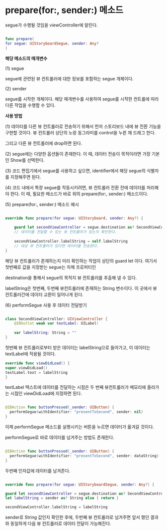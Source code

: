 prepare(for:, sender:) 메소드 
===

segue가 수행될 것임을 viewController에 알린다. 

```swift

func prepare(
for segue: UIStoryboardSegue, sender: Any?
)

````

**해당 메소드의 매개변수**

(1) segue

segue에 관련된 뷰 컨트롤러에 대한 정보를 포함하는 segue 개체이다. 

(2) sender    

segue를 시작한 개체이다. 해당 매개변수를 사용하여 segue를 시작한 컨트롤에 따라 다른 작업을 수행할 수 있다.   

**사용 방법**

(1) 데이터를 다른 뷰 컨트롤러로 전송하기 위해서 먼저 스토리보드 내에 뷰 전환 기능을 구현할 것이다. 뷰 컨트롤러 상단의 노랑 동그라미를 control을 누른 채 드래그 한다.   

그리고 다른 뷰 컨트롤러에 drop하면 된다.    

(2) segue에는 다양한 옵션들이 존재한다. 이 때, 데이터 전송이 목적이라면 가장 기본인 Show를 선택한다.   

(3) 코드 편집기에서 segue를 사용하고 싶으면, identifier에서 해당 segue의 식별자를 지정해주면 된다.   

(4) 코드 내에서 특쟝 segue를 작동시키려면, 뷰 컨트롤러 전환 전에 데이터를 처리해야 한다. 이 때, 필요한 메소드가 바로 위의 prepare(for:, sender:) 메소드이다.   

(5) prepare(for:, sender:) 메소드 예시 

```swift

override func prepare(for segue: UIStoryboard, sender: Any?) {
    
    guard let secondViewController = segue.destination as? SecondViewController else { return }
    // 데이터를 전달할 수 있는 뷰 컨트롤러가 있는지 확인한다.
    
    secondViewController.labelString = self.labelString
    // 대상 뷰 컨트롤러가 있다면 데이터를 전송한다. 
}

```
해당 뷰 컨트롤러가 존재하는지 미리 확인하는 작업이 상단의 guard let 이다. 여기서 첫번째로 값을 지정받는 segue는 자체 프로퍼티인   

destination을 통해서 segue의 목적지 뷰 컨트롤러를 추출해 낼 수 있다.   

labelString은 첫번째, 두번째 뷰컨트롤러에 존재하는 String 변수이다. 이 곳에서 뷰 컨트롤러간에 데이터 교환이 일어나게 된다.   

(6) performSegue 사용 후 데이터 전달받기   

```swift

class SecondViewController: UIViewController {
    @IBOutlet weak var textLabel: UILabel!
    
    var labelString: String = ""
}
```

첫번째 뷰 컨트롤러로부터 받은 데이터는 labelString으로 들어가고, 이 데이터는 textLabel에 적용될 것이다.   

```swift
override func viewDidLoad() {
super.viewDidLoad()
textLabel.text = labelString
}

```

textLabel 텍스트에 데이터를 전달하는 시점은 두 번째 뷰컨트롤러가 메모리에 올라가는 시점인 viewDidLoad에 지정하면 된다.   

```swift

@IBAction func buttonPressed(_sender: UIButton) {
  performSegue(withIdentifier: "presentToSecond", sender: nil)
}

```

이제 performSegue 메소드를 실행시키는 버튼을 누르면 데이터가 옮겨갈 것이다.      
         
performSegue로 바로 데이터를 넘겨주는 방법도 존재한다.   

```swift

@IBAction func buttonPressed(_sender: UIButton) {
  performSegue(withIdentifier: "presentToSecond", sender: dataString)
}

```
두번째 인자값에 데이터를 남겨준다.    

```swift

override func prepare(for segue: UIStoryboardSegue, sender: Any?) {

guard let secondViewController = segue.destination as? SecondViewController, 
let labelString = sender as? String else { return }

secondViewController.labelString = labelString 

```

sender로 String 값인지 확인한 후에, 두번째 뷰 컨트롤러로 넘겨주면 앞서 했던 결과와 동일하게 다음 뷰 컨트롤러로 데이터 전달이 가능해진다.   







